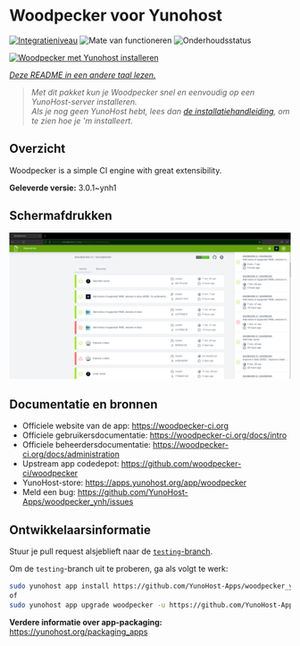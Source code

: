 <!--
NB: Deze README is automatisch gegenereerd door <https://github.com/YunoHost/apps/tree/master/tools/readme_generator>
Hij mag NIET handmatig aangepast worden.
-->

# Woodpecker voor Yunohost

[![Integratieniveau](https://apps.yunohost.org/badge/integration/woodpecker)](https://ci-apps.yunohost.org/ci/apps/woodpecker/)
![Mate van functioneren](https://apps.yunohost.org/badge/state/woodpecker)
![Onderhoudsstatus](https://apps.yunohost.org/badge/maintained/woodpecker)

[![Woodpecker met Yunohost installeren](https://install-app.yunohost.org/install-with-yunohost.svg)](https://install-app.yunohost.org/?app=woodpecker)

*[Deze README in een andere taal lezen.](./ALL_README.md)*

> *Met dit pakket kun je Woodpecker snel en eenvoudig op een YunoHost-server installeren.*  
> *Als je nog geen YunoHost hebt, lees dan [de installatiehandleiding](https://yunohost.org/install), om te zien hoe je 'm installeert.*

## Overzicht

Woodpecker is a simple CI engine with great extensibility.


**Geleverde versie:** 3.0.1~ynh1

## Schermafdrukken

![Schermafdrukken van Woodpecker](./doc/screenshots/woodpecker.png)

## Documentatie en bronnen

- Officiele website van de app: <https://woodpecker-ci.org>
- Officiele gebruikersdocumentatie: <https://woodpecker-ci.org/docs/intro>
- Officiele beheerdersdocumentatie: <https://woodpecker-ci.org/docs/administration>
- Upstream app codedepot: <https://github.com/woodpecker-ci/woodpecker>
- YunoHost-store: <https://apps.yunohost.org/app/woodpecker>
- Meld een bug: <https://github.com/YunoHost-Apps/woodpecker_ynh/issues>

## Ontwikkelaarsinformatie

Stuur je pull request alsjeblieft naar de [`testing`-branch](https://github.com/YunoHost-Apps/woodpecker_ynh/tree/testing).

Om de `testing`-branch uit te proberen, ga als volgt te werk:

```bash
sudo yunohost app install https://github.com/YunoHost-Apps/woodpecker_ynh/tree/testing --debug
of
sudo yunohost app upgrade woodpecker -u https://github.com/YunoHost-Apps/woodpecker_ynh/tree/testing --debug
```

**Verdere informatie over app-packaging:** <https://yunohost.org/packaging_apps>
